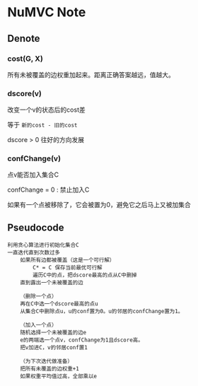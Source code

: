 # NuMVC Note

## Denote

### cost(G, X)  
 
所有未被覆盖的边权重加起来。距离正确答案越远，值越大。

### dscore(v)
 
改变一个v的状态后的cost差

等于 `新的cost - 旧的cost`

dscore > 0  往好的方向发展

### confChange(v)
 
点v能否加入集合C

confChange = 0 : 禁止加入C

如果有一个点被移除了，它会被置为0，避免它之后马上又被加集合

## Pseudocode

```
利用贪心算法进行初始化集合C
一直迭代直到次数过多
	如果所有边都被覆盖（这是一个可行解）
		C* = C 保存当前最优可行解
		遍历C中的点，把dscore最高的点从C中删掉
	直到露出一个未被覆盖的边
	
	（删除一个点）
	再在C中选一个dscore最高的点u
	从集合C中删除点u，u的conf置为0。u的邻居的confChange置为1。

	（加入一个点）
	随机选择一个未被覆盖的边e
	e的两端选一个点v，confChange为1且dscore高。
	把v加进C，v的邻居conf置1

	（为下次迭代做准备）
	把所有未覆盖的边权重+1
	如果权重平均值过高，全部乘以e
```






